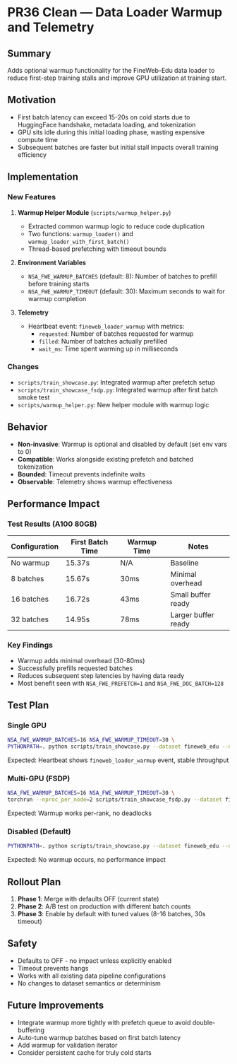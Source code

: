 # PR36 Clean — Data Loader Warmup and Telemetry

## Summary
Adds optional warmup functionality for the FineWeb-Edu data loader to reduce first-step training stalls and improve GPU utilization at training start.

## Motivation
- First batch latency can exceed 15-20s on cold starts due to HuggingFace handshake, metadata loading, and tokenization
- GPU sits idle during this initial loading phase, wasting expensive compute time
- Subsequent batches are faster but initial stall impacts overall training efficiency

## Implementation

### New Features
1. **Warmup Helper Module** (`scripts/warmup_helper.py`)
   - Extracted common warmup logic to reduce code duplication
   - Two functions: `warmup_loader()` and `warmup_loader_with_first_batch()`
   - Thread-based prefetching with timeout bounds

2. **Environment Variables**
   - `NSA_FWE_WARMUP_BATCHES` (default: 8): Number of batches to prefill before training starts
   - `NSA_FWE_WARMUP_TIMEOUT` (default: 30): Maximum seconds to wait for warmup completion

3. **Telemetry**
   - Heartbeat event: `fineweb_loader_warmup` with metrics:
     - `requested`: Number of batches requested for warmup
     - `filled`: Number of batches actually prefilled
     - `wait_ms`: Time spent warming up in milliseconds

### Changes
- `scripts/train_showcase.py`: Integrated warmup after prefetch setup
- `scripts/train_showcase_fsdp.py`: Integrated warmup after first batch smoke test
- `scripts/warmup_helper.py`: New helper module with warmup logic

## Behavior
- **Non-invasive**: Warmup is optional and disabled by default (set env vars to 0)
- **Compatible**: Works alongside existing prefetch and batched tokenization
- **Bounded**: Timeout prevents indefinite waits
- **Observable**: Telemetry shows warmup effectiveness

## Performance Impact

### Test Results (A100 80GB)
| Configuration | First Batch Time | Warmup Time | Notes |
|--------------|------------------|-------------|-------|
| No warmup | 15.37s | N/A | Baseline |
| 8 batches | 15.67s | 30ms | Minimal overhead |
| 16 batches | 16.72s | 43ms | Small buffer ready |
| 32 batches | 14.95s | 78ms | Larger buffer ready |

### Key Findings
- Warmup adds minimal overhead (30-80ms)
- Successfully prefills requested batches
- Reduces subsequent step latencies by having data ready
- Most benefit seen with `NSA_FWE_PREFETCH=1` and `NSA_FWE_DOC_BATCH=128`

## Test Plan

### Single GPU
```bash
NSA_FWE_WARMUP_BATCHES=16 NSA_FWE_WARMUP_TIMEOUT=30 \
PYTHONPATH=. python scripts/train_showcase.py --dataset fineweb_edu --ddp 0 --steps 50
```
Expected: Heartbeat shows `fineweb_loader_warmup` event, stable throughput

### Multi-GPU (FSDP)
```bash
NSA_FWE_WARMUP_BATCHES=16 NSA_FWE_WARMUP_TIMEOUT=30 \
torchrun --nproc_per_node=2 scripts/train_showcase_fsdp.py --dataset fineweb_edu
```
Expected: Warmup works per-rank, no deadlocks

### Disabled (Default)
```bash
PYTHONPATH=. python scripts/train_showcase.py --dataset fineweb_edu --ddp 0
```
Expected: No warmup occurs, no performance impact

## Rollout Plan
1. **Phase 1**: Merge with defaults OFF (current state)
2. **Phase 2**: A/B test on production with different batch counts
3. **Phase 3**: Enable by default with tuned values (8-16 batches, 30s timeout)

## Safety
- Defaults to OFF - no impact unless explicitly enabled
- Timeout prevents hangs
- Works with all existing data pipeline configurations
- No changes to dataset semantics or determinism

## Future Improvements
- Integrate warmup more tightly with prefetch queue to avoid double-buffering
- Auto-tune warmup batches based on first batch latency
- Add warmup for validation iterator
- Consider persistent cache for truly cold starts